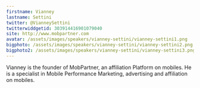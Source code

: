 ```yaml
---
firstname: Vianney 
lastname: Settini
twitter: @VianneySettini
twitterwiddgetid: 303914416901079040
site: http://www.mobpartner.com
avatar: /assets/images/speakers/vianney-settini/vianney-settini1.png
bigphoto: /assets/images/speakers/vianney-settini/vianney-settini2.png
bigphoto2: /assets/images/speakers/vianney-settini/vianney-settini3.png
---
```


Vianney is the founder of MobPartner, an affiliation Platform on mobiles. He is a specialist in Mobile Performance Marketing, advertising and affiliation on mobiles.


